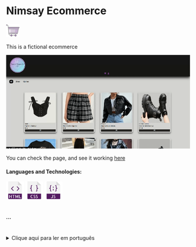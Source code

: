 <h1>Nimsay Ecommerce</h1>  <img src="icons/icons8-cart-64.png" width="36"/>
  <p>This is a fictional ecommerce</p>

![image](testesite.gif)

  
  <p>You can check the page, and see it working <a href="https://yasminconstantino.github.io/WebStore-Site/">here</a></p>

  <h4> Languages and Technologies:</h4>
  <div>
    <img src="icons/html.png" width="48"/>
    <img src="icons/css.png" width="48"/>
    <img src="icons/javascript.png" width="48"/>
  </div>
<br>
<h5>...</h5>
<br>
<section>
  <details>
    <summary>Clique aqui para ler em português</summary>
    <p>Esse é um ecommerce fictício</p>
    <p>Você pode acessar a página e ver ela funcionando <a href="https://yasminconstantino.github.io/WebStore-Site/">aqui</a></p>
    <h4>Linguagens e tecnologias utilizadas:</h4>
    <div>
        <img src="icons/html.png" width="38"/>
        <img src="icons/css.png" width="38"/>
        <img src="icons/javascript.png" width="38"/>
    </div>
  </details>
</section>
